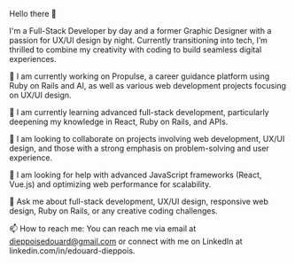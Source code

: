Hello there 👋

I'm a Full-Stack Developer by day and a former Graphic Designer with a passion for UX/UI design by night. Currently transitioning into tech, I’m thrilled to combine my creativity with coding to build seamless digital experiences.

🔭 I am currently working on Propulse, a career guidance platform using Ruby on Rails and AI, as well as various web development projects focusing on UX/UI design.

🌱 I am currently learning advanced full-stack development, particularly deepening my knowledge in React, Ruby on Rails, and APIs.

👯 I am looking to collaborate on projects involving web development, UX/UI design, and those with a strong emphasis on problem-solving and user experience.

🤔 I am looking for help with advanced JavaScript frameworks (React, Vue.js) and optimizing web performance for scalability.

💬 Ask me about full-stack development, UX/UI design, responsive web design, Ruby on Rails, or any creative coding challenges.

📫 How to reach me: You can reach me via email at dieppoisedouard@gmail.com or connect with me on LinkedIn at linkedin.com/in/edouard-dieppois.
